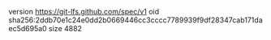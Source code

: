 version https://git-lfs.github.com/spec/v1
oid sha256:2ddb70e1c24e0dd2b0669446cc3cccc7789939f9df28347cab171daec5d695a0
size 4882
